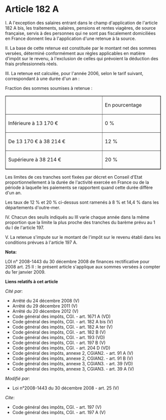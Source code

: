 # Article 182 A

I. A l'exception des salaires entrant dans le champ d'application de l'article 182 A bis, les traitements, salaires, pensions
et rentes viagères, de source française, servis à des personnes qui ne sont pas fiscalement domiciliées en France donnent
lieu à l'application d'une retenue à la source. 

II. La base de cette retenue est constituée par le montant net des sommes versées, déterminé conformément aux règles
applicables en matière d'impôt sur le revenu, à l'exclusion de celles qui prévoient la déduction des frais professionnels
réels. 

III. La retenue est calculée, pour l'année 2006, selon le tarif suivant, correspondant à une durée d'un an : 

Fraction des sommes soumises à retenue : 

<table width="680" cellspacing="0" cellpadding="0" align="center" border="1">
  <tbody>
    <tr>
      <td width="454">

</td>
      <td width="227">

En pourcentage 

</td>
    </tr>
    <tr>
      <td valign="top" width="454">

Inférieure à 13 170 € 

</td>
      <td valign="top" width="227">

0 % 

</td>
    </tr>
    <tr>
      <td width="454" valign="top">

De 13 170 € à 38 214 € 

</td>
      <td valign="top" width="227">

12 % 

</td>
    </tr>
    <tr>
      <td valign="top" width="454">

Supérieure à 38 214 € 

</td>
      <td width="227" valign="top">

20 % 

</td>
    </tr>
  </tbody>
</table>

Les limites de ces tranches sont fixées par décret en Conseil d'Etat proportionnellement à la durée de l'activité exercée en
France ou de la période à laquelle les paiements se rapportent quand cette durée diffère d'un an. 

Les taux de 12 % et 20 % ci-dessus sont ramenés à 8 % et 14,4 % dans les départements d'outre-mer. 

IV. Chacun des seuils indiqués au III varie chaque année dans la même proportion que la limite la plus proche des tranches du
barème prévu au 1 du I de l'article 197. 

V. La retenue s'impute sur le montant de l'impôt sur le revenu établi dans les conditions prévues à l'article 197 A.

**Nota:**

LOI n° 2008-1443 du 30 décembre 2008 de finances rectificative pour 2008 art. 25 II : le présent article s'applique aux
sommes versées à compter du 1er janvier 2009.

**Liens relatifs à cet article**

_Cité par_:

  - Arrêté du 24 décembre 2008 (V)
  - Arrêté du 29 décembre 2011 (V)
  - Arrêté du 20 décembre 2012 (V)
  - Code général des impôts, CGI. - art. 1671 A (VD)
  - Code général des impôts, CGI. - art. 182 A bis (V)
  - Code général des impôts, CGI. - art. 182 A ter (V)
  - Code général des impôts, CGI. - art. 182 B (V)
  - Code général des impôts, CGI. - art. 193 (VD)
  - Code général des impôts, CGI. - art. 197 B (V)
  - Code général des impôts, CGI. - art. 204 D (VD)
  - Code général des impôts, annexe 2, CGIAN2. - art. 91 A (V)
  - Code général des impôts, annexe 2, CGIAN2. - art. 91 B (V)
  - Code général des impôts, annexe 3, CGIAN3. - art. 39 (VD)
  - Code général des impôts, annexe 3, CGIAN3. - art. 39 A (V)

_Modifié par_:

  - Loi n°2008-1443 du 30 décembre 2008 - art. 25 (V)

_Cite_:

  - Code général des impôts, CGI. - art. 197 (V)
  - Code général des impôts, CGI. - art. 197 A (V)
